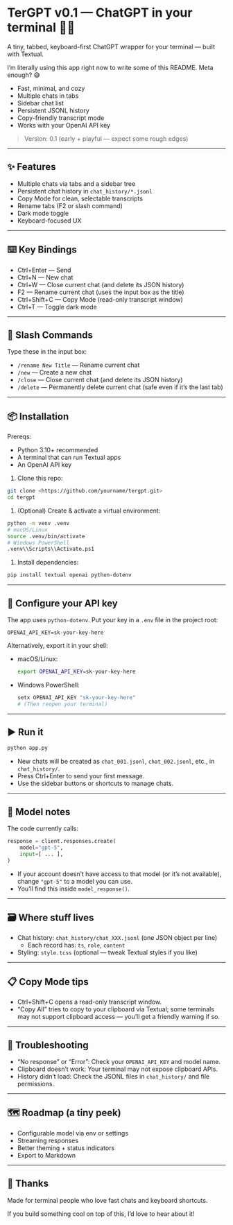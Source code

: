 # TerGPT v0.1 — ChatGPT in your terminal 🧪💬

A tiny, tabbed, keyboard-first ChatGPT wrapper for your terminal — built with Textual.

I’m literally using this app right now to write some of this README. Meta enough? 😅

- Fast, minimal, and cozy
- Multiple chats in tabs
- Sidebar chat list
- Persistent JSONL history
- Copy-friendly transcript mode
- Works with your OpenAI API key

> Version: 0.1 (early + playful — expect some rough edges)
> 

---

## ✨ Features

- Multiple chats via tabs and a sidebar tree
- Persistent chat history in `chat_history/*.jsonl`
- Copy Mode for clean, selectable transcripts
- Rename tabs (F2 or slash command)
- Dark mode toggle
- Keyboard-focused UX

---

## ⌨️ Key Bindings

- Ctrl+Enter — Send
- Ctrl+N — New chat
- Ctrl+W — Close current chat (and delete its JSON history)
- F2 — Rename current chat (uses the input box as the title)
- Ctrl+Shift+C — Copy Mode (read-only transcript window)
- Ctrl+T — Toggle dark mode

---

## 🧵 Slash Commands

Type these in the input box:

- `/rename New Title` — Rename current chat
- `/new` — Create a new chat
- `/close` — Close current chat (and delete its JSON history)
- `/delete` — Permanently delete current chat (safe even if it’s the last tab)

---

## 📦 Installation

Prereqs:

- Python 3.10+ recommended
- A terminal that can run Textual apps
- An OpenAI API key
1. Clone this repo:

```bash
git clone <https://github.com/yourname/tergpt.git>
cd tergpt

```

1. (Optional) Create & activate a virtual environment:

```bash
python -m venv .venv
# macOS/Linux
source .venv/bin/activate
# Windows PowerShell
.venv\\Scripts\\Activate.ps1

```

1. Install dependencies:

```bash
pip install textual openai python-dotenv

```

---

## 🔑 Configure your API key

The app uses `python-dotenv`. Put your key in a `.env` file in the project root:

```
OPENAI_API_KEY=sk-your-key-here

```

Alternatively, export it in your shell:

- macOS/Linux:
    
    ```bash
    export OPENAI_API_KEY=sk-your-key-here
    
    ```
    
- Windows PowerShell:
    
    ```powershell
    setx OPENAI_API_KEY "sk-your-key-here"
    # (Then reopen your terminal)
    
    ```
    

---

## ▶️ Run it

```bash
python app.py

```

- New chats will be created as `chat_001.jsonl`, `chat_002.jsonl`, etc., in `chat_history/`.
- Press Ctrl+Enter to send your first message.
- Use the sidebar buttons or shortcuts to manage chats.

---

## 🧠 Model notes

The code currently calls:

```python
response = client.responses.create(
    model="gpt-5",
    input=[ ... ],
)

```

- If your account doesn’t have access to that model (or it’s not available), change `"gpt-5"` to a model you can use.
- You’ll find this inside `model_response()`.

---

## 🗃️ Where stuff lives

- Chat history: `chat_history/chat_XXX.jsonl` (one JSON object per line)
    - Each record has: `ts`, `role`, `content`
- Styling: `style.tcss` (optional — tweak Textual styles if you like)

---

## 📋 Copy Mode tips

- Ctrl+Shift+C opens a read-only transcript window.
- “Copy All” tries to copy to your clipboard via Textual; some terminals may not support clipboard access — you’ll get a friendly warning if so.

---

## 🧰 Troubleshooting

- “No response” or “Error”: Check your `OPENAI_API_KEY` and model name.
- Clipboard doesn’t work: Your terminal may not expose clipboard APIs.
- History didn’t load: Check the JSONL files in `chat_history/` and file permissions.

---

## 🗺️ Roadmap (a tiny peek)

- Configurable model via env or settings
- Streaming responses
- Better theming + status indicators
- Export to Markdown

---

## 💌 Thanks

Made for terminal people who love fast chats and keyboard shortcuts.

If you build something cool on top of this, I’d love to hear about it!

